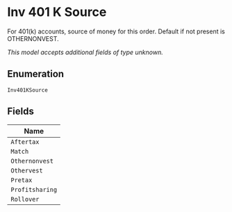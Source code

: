 
# Inv 401 K Source

For 401(k) accounts, source of money for this order. Default if not present is OTHERNONVEST.

*This model accepts additional fields of type unknown.*

## Enumeration

`Inv401KSource`

## Fields

| Name |
|  --- |
| `Aftertax` |
| `Match` |
| `Othernonvest` |
| `Othervest` |
| `Pretax` |
| `Profitsharing` |
| `Rollover` |

